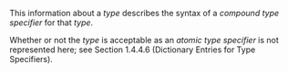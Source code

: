  This information about a *type* describes the syntax of a *compound type specifier* for that *type*. 

Whether or not the *type* is acceptable as an *atomic type specifier* is not represented here; see Section 1.4.4.6 (Dictionary Entries for Type Specifiers). 


